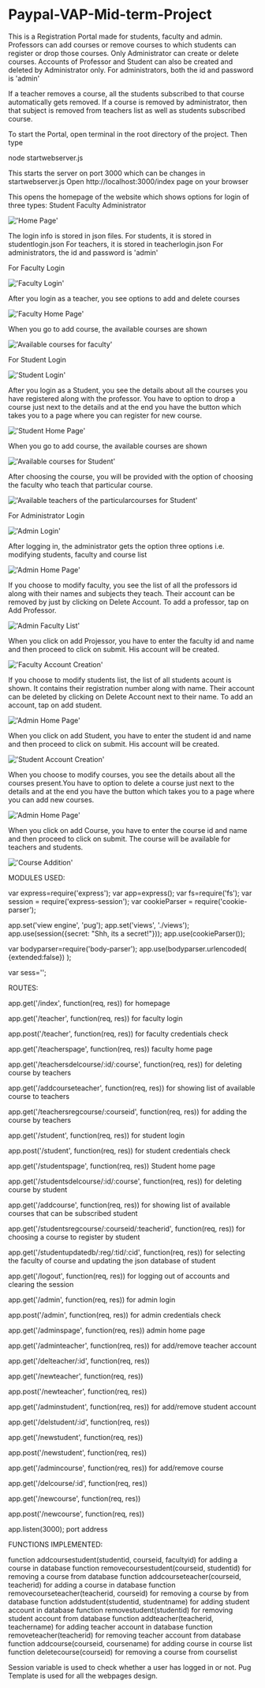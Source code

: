 # Paypal-VAP-Mid-term-Project

This is a Registration Portal made for students, faculty and admin. Professors can add courses or remove courses to which students can register or drop those courses.
Only Administrator can create or delete courses.
Accounts of Professor and Student can also be created and deleted by Administrator only.
For administrators, both the id and password is 'admin'

If a teacher removes a course, all the students subscribed to that course automatically gets removed.
If a course is removed by administrator, then that subject is removed from teachers list as well as students subscribed course.

To start the Portal, open terminal in the root directory of the project. Then type

node startwebserver.js

This starts the server on port 3000 which can be changes in startwebserver.js
Open http://localhost:3000/index page on your browser

This opens the homepage of the website which shows options for login of three types:
Student
Faculty
Administrator

!['Home Page'](https://github.com/SthitPragya/Paypal-VAP-Mid-term-Project/blob/master/screenshots/Screenshot%20(110).png)


The login info is stored in json files.
For students, it is stored in studentlogin.json
For teachers, it is stored in teacherlogin.json
For administrators, the id and password is 'admin'

For Faculty Login

!['Faculty Login'](https://github.com/SthitPragya/Paypal-VAP-Mid-term-Project/blob/master/screenshots/Screenshot%20(111).png)



After you login as a teacher, you see options to add and delete courses

!['Faculty Home Page'](https://github.com/SthitPragya/Paypal-VAP-Mid-term-Project/blob/master/screenshots/Screenshot%20(112).png)



When you go to add course, the available courses are shown

!['Available courses for faculty'](https://github.com/SthitPragya/Paypal-VAP-Mid-term-Project/blob/master/screenshots/Screenshot%20(113).png)



For Student Login

!['Student Login'](https://github.com/SthitPragya/Paypal-VAP-Mid-term-Project/blob/master/screenshots/Screenshot%20(114).png)



After you login as a Student, you see the details about all the courses you have registered along with the professor.
You have to option to drop a course just next to the details and at the end you have the button which takes you to a page where you can
register for new course.

!['Student Home Page'](https://github.com/SthitPragya/Paypal-VAP-Mid-term-Project/blob/master/screenshots/Screenshot%20(115).png)



When you go to add course, the available courses are shown

!['Available courses for Student'](https://github.com/SthitPragya/Paypal-VAP-Mid-term-Project/blob/master/screenshots/Screenshot%20(116).png)



After choosing the course, you will be provided with the option of choosing the faculty who teach that particular course.

!['Available teachers of the particularcourses for Student'](https://github.com/SthitPragya/Paypal-VAP-Mid-term-Project/blob/master/screenshots/Screenshot%20(117).png)



For Administrator Login

!['Admin Login'](https://github.com/SthitPragya/Paypal-VAP-Mid-term-Project/blob/master/screenshots/Screenshot%20(118).png)



After logging in, the administrator gets the option three options i.e. modifying students, faculty and course list

!['Admin Home Page'](https://github.com/SthitPragya/Paypal-VAP-Mid-term-Project/blob/master/screenshots/Screenshot%20(119).png)



If you choose to modify faculty, you see the list of all the professors id along with their names and subjects they teach.
Their account can be removed by just by clicking on Delete Account. To add a professor, tap on Add Professor.

!['Admin Faculty List'](https://github.com/SthitPragya/Paypal-VAP-Mid-term-Project/blob/master/screenshots/Screenshot%20(120).png)



When you click on add Projessor, you have to enter the faculty id and name and then proceed to click on submit. His account will be created.

!['Faculty Account Creation'](https://github.com/SthitPragya/Paypal-VAP-Mid-term-Project/blob/master/screenshots/Screenshot%20(126).png)



If you choose to modify students list, the list of all students acount is shown. It contains their registration number along with name.
Their account can be deleted by clicking on Delete Account next to their name. To add an account, tap on add student.

!['Admin Home Page'](https://github.com/SthitPragya/Paypal-VAP-Mid-term-Project/blob/master/screenshots/Screenshot%20(121).png)



When you click on add Student, you have to enter the student id and name and then proceed to click on submit. His account will be created.

!['Student Account Creation'](https://github.com/SthitPragya/Paypal-VAP-Mid-term-Project/blob/master/screenshots/Screenshot%20(127).png)



When you choose to modify courses, you see the details about all the courses present.You have to option to delete a course just next to the details and at the end you have the button which takes you to a page where you can add new courses.

!['Admin Home Page'](https://github.com/SthitPragya/Paypal-VAP-Mid-term-Project/blob/master/screenshots/Screenshot%20(122).png)



When you click on add Course, you have to enter the course id and name and then proceed to click on submit. The course will be available for teachers and students.

!['Course Addition'](https://github.com/SthitPragya/Paypal-VAP-Mid-term-Project/blob/master/screenshots/Screenshot%20(128).png)



MODULES USED:

var express=require('express');
var app=express();
var fs=require('fs');
var session = require('express-session');
var cookieParser = require('cookie-parser');

app.set('view engine', 'pug');
app.set('views', './views');
app.use(session({secret: "Shh, its a secret!"}));
app.use(cookieParser());

var bodyparser=require('body-parser');
app.use(bodyparser.urlencoded(
    {extended:false})
);

var sess='';


ROUTES:

app.get('/index', function(req, res))  for homepage

app.get('/teacher', function(req, res)) for faculty login

app.post('/teacher', function(req, res))       for faculty credentials check

app.get('/teacherspage', function(req, res))   faculty home page

app.get('/teachersdelcourse/:id/:course', function(req, res))   for deleting course by teachers

app.get('/addcourseteacher', function(req, res))   for showing list of available course to teachers

app.get('/teachersregcourse/:courseid', function(req, res))    for adding the course by teachers

app.get('/student', function(req, res))        for student login

app.post('/student', function(req, res))       for student credentials check

app.get('/studentspage', function(req, res))   Student home page

app.get('/studentsdelcourse/:id/:course', function(req, res))   for deleting course by student

app.get('/addcourse', function(req, res))      for showing list of available courses that can be subscribed student

app.get('/studentsregcourse/:courseid/:teacherid', function(req, res))  for choosing a course to register by student

app.get('/studentupdatedb/:reg/:tid/:cid', function(req, res))     for selecting the faculty of course and updating the json database of student

app.get('/logout', function(req, res))         for logging out of accounts and clearing the session

app.get('/admin', function(req, res))          for admin login

app.post('/admin', function(req, res))         for admin credentials check

app.get('/adminspage', function(req, res))     admin home page   

app.get('/adminteacher', function(req, res))   for add/remove teacher account

app.get('/delteacher/:id', function(req, res))

app.get('/newteacher', function(req, res))

app.post('/newteacher', function(req, res))

app.get('/adminstudent', function(req, res))   for add/remove student account

app.get('/delstudent/:id', function(req, res))

app.get('/newstudent', function(req, res))

app.post('/newstudent', function(req, res))

app.get('/admincourse', function(req, res))    for add/remove course

app.get('/delcourse/:id', function(req, res))

app.get('/newcourse', function(req, res))

app.post('/newcourse', function(req, res))

app.listen(3000);                              port address


FUNCTIONS IMPLEMENTED:

function addcoursestudent(studentid, courseid, facultyid)    for adding a course in database
function removecoursestudent(courseid, studentid)            for removing a course from database
function addcourseteacher(courseid, teacherid)               for adding a course in database
function removecourseteacher(teacherid, courseid)            for removing a course by from database
function addstudent(studentid, studentname)                  for adding student account in database
function removestudent(studentid)                            for removing student account from database
function addteacher(teacherid, teachername)                  for adding teacher account in database
function removeteacher(teacherid)                            for removing teacher account from database
function addcourse(courseid, coursename)                     for adding course in course list
function deletecourse(courseid)                              for removing a course from courselist



Session variable is used to check whether a user has logged in or not.
Pug Template is used for all the webpages design.
